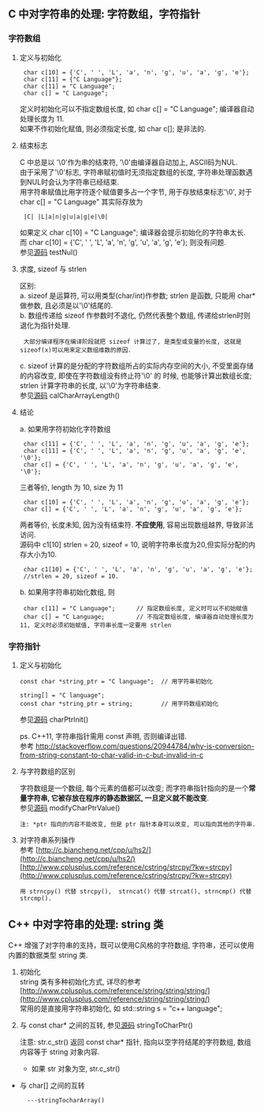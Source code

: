 ## C 中对字符串的处理: 字符数组，字符指针

### 字符数组

1. 定义与初始化
   
		char c[10] = {'C', ' ', 'L', 'a', 'n', 'g', 'u', 'a', 'g', 'e'};  
		char c[11] = {"C Language"};  
		char c[11] = "C Language";  
		char c[] = "C Language";

	定义时初始化可以不指定数组长度, 如 char c[] = "C Language"; 编译器自动处理长度为 11.  
	如果不作初始化赋值, 则必须指定长度, 如 char c[]; 是非法的.  
	
2. 结束标志  
 
	C 中总是以 '\0'作为串的结束符, '\0'由编译器自动加上, ASCII码为NUL.   
	由于采用了'\0'标志, 字符串赋初值时无须指定数组的长度, 字符串处理函数遇到NUL时会认为字符串已经结束.  
	用字符串赋值比用字符逐个赋值要多占一个字节, 用于存放结束标志'\0', 对于char c[] = "C Language" 其实际存放为

		|C| |L|a|n|g|u|a|g|e|\0|  
		
	如果定义 char c[10] = "C Language"; 编译器会提示初始化的字符串太长.   
	而 char c[10] = {'C', ' ', 'L', 'a', 'n', 'g', 'u', 'a', 'g', 'e'}; 则没有问题.  
	参见[源码](https://github.com/shuanghong/C-Cpp-Programming/blob/master/Char_Array_Ptr_String/CharStringOperation.cpp) testNul()
	
3. 求度, sizeof 与 strlen
 
	区别:  
	a. sizeof 是运算符, 可以用类型(char/int)作参数; strlen 是函数, 只能用 char* 做参数, 且必须是以'\0'结尾的.  
	b. 数组传递给 sizeof 作参数时不退化, 仍然代表整个数组, 传递给strlen时则退化为指针处理.
  
		大部分编译程序在编译阶段就把 sizeof 计算过了, 是类型或变量的长度, 这就是sizeof(x)可以用来定义数组维数的原因.  

	c. sizeof 计算的是分配的字符数组所占的实际内存空间的大小, 不受里面存储的内容改变, 即使在字符数组没有终止符'\0' 的	时候, 也能够计算出数组长度; strlen 计算字符串的长度, 以'\0'为字符串结束.  
	参见[源码](https://github.com/shuanghong/C-Cpp-Programming/blob/master/Char_Array_Ptr_String/CharStringOperation.cpp) calCharArrayLength()  

4. 结论
	
	a. 如果用字符初始化字符数组

		char c[11] = {'C', ' ', 'L', 'a', 'n', 'g', 'u', 'a', 'g', 'e'};  
		char c[11] = {'C', ' ', 'L', 'a', 'n', 'g', 'u', 'a', 'g', 'e', '\0'};  
		char c[] = {'C', ' ', 'L', 'a', 'n', 'g', 'u', 'a', 'g', 'e', '\0'};  
	三者等价, length 为 10, size 为 11
  
		char c[10] = {'C', ' ', 'L', 'a', 'n', 'g', 'u', 'a', 'g', 'e'};  
		char c[] = {'C', ' ', 'L', 'a', 'n', 'g', 'u', 'a', 'g', 'e'};
  
	两者等价, 长度未知, 因为没有结束符. **不应使用**, 容易出现数组越界, 导致非法访问.  
	源码中 c1[10] strlen = 20, sizeof = 10, 说明字符串长度为20,但实际分配的内存大小为10.

		char c1[10] = {'C', ' ', 'L', 'a', 'n', 'g', 'u', 'a', 'g', 'e'};
		//strlen = 20, sizeof = 10.  

	        
	b. 如果用字符串初始化数组, 则
			 
		char c[11] = "C Language"; 		// 指定数组长度, 定义时可以不初始赋值 
		char c[] = "C Language;			// 不指定数组长度, 编译器自动处理长度为11, 定义时必须初始赋值, 字符串长度一定要用 strlen


### 字符指针

 1. 定义与初始化  
 
		const char *string_ptr = "C language";	// 用字符串初始化

		string[] = "C language";  
		const char *string_ptr = string;		// 用字符数组初始化  
	参见[源码](https://github.com/shuanghong/C-Cpp-Programming/blob/master/Char_Array_Ptr_String/CharStringOperation.cpp) charPtrInit()

	ps. C++11, 字符串指针需用 const 声明, 否则编译出错.  
	参考 [http://stackoverflow.com/questions/20944784/why-is-conversion-from-string-constant-to-char-valid-in-c-but-invalid-in-c  ](http://stackoverflow.com/questions/20944784/why-is-conversion-from-string-constant-to-char-valid-in-c-but-invalid-in-c  )  


 2. 与字符数组的区别
 
	字符数组是一个数组, 每个元素的值都可以改变; 而字符串指针指向的是一个**常量字符串, 它被存放在程序的静态数据区, 一旦定义就不能改变**.  
	参见[源码](https://github.com/shuanghong/C-Cpp-Programming/blob/master/Char_Array_Ptr_String/CharStringOperation.cpp) modifyCharPtrValue()  

		注: *ptr 指向的内容不能改变, 但是 ptr 指针本身可以改变, 可以指向其他的字符串.

 3. 对字符串系列操作  
	参考 
	[http://c.biancheng.net/cpp/u/hs2/](http://c.biancheng.net/cpp/u/hs2/)  
	[http://www.cplusplus.com/reference/cstring/strcpy/?kw=strcpy](http://www.cplusplus.com/reference/cstring/strcpy/?kw=strcpy)
  
		用 strncpy() 代替 strcpy(),  strncat() 代替 strcat(), strncmp() 代替 strcmp().

## C++ 中对字符串的处理: string 类

C++ 增强了对字符串的支持，既可以使用C风格的字符数组, 字符串，还可以使用内置的数据类型 string 类.  

1. 初始化  
string 类有多种初始化方式, 详尽的参考 [http://www.cplusplus.com/reference/string/string/string/](http://www.cplusplus.com/reference/string/string/string/)  
常用的是直接用字符串初始化, 如 std::string s = "c++ language";

2. 与 const char* 之间的互转, 参见[源码](https://github.com/shuanghong/C-Cpp-Programming/blob/master/Char_Array_Ptr_String/CharStringOperation.cpp) stringToCharPtr()

	注意: str.c_str() 返回 const char* 指针, 指向以空字符结尾的字符数组, 数组内容等于 string 对象内容.

	* 如果 str 对象为空, str.c_str() 

* 与 char[] 之间的互转

		---stringTocharArray()


